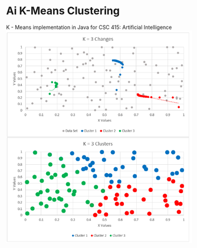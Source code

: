 # Ai K-Means Clustering
K - Means implementation in Java for CSC 415: Artificial Intelligence
![Alt text](Graphs.png/?raw=true "Optional Title")
